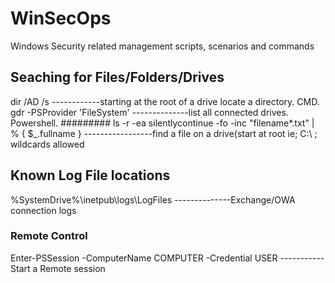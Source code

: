 # WinSecOps
Windows Security related management scripts, scenarios and commands
## Seaching for Files/Folders/Drives
dir <Folder Name> /AD /s ------------starting at the root of a drive locate a directory. CMD.
gdr -PSProvider 'FileSystem' --------------list all connected drives. Powershell.
######### ls -r -ea silentlycontinue -fo -inc "filename*.txt" | % { $_.fullname } -----------------find a file on a drive(start at root ie; C:\ ; wildcards allowed
## Known Log File locations
%SystemDrive%\inetpub\logs\LogFiles --------------Exchange/OWA connection logs
### Remote Control
Enter-PSSession -ComputerName COMPUTER -Credential USER -----------Start a Remote session
